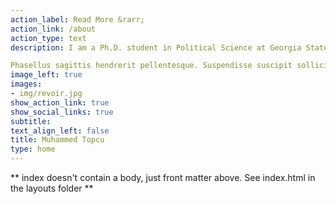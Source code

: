 ```yaml
---
action_label: Read More &rarr;
action_link: /about
action_type: text
description: I am a Ph.D. student in Political Science at Georgia State University in Atlanta, Georgia. Lorem ipsum dolor sit amet, consectetur adipiscing elit. Donec blandit vel diam vitae pellentesque. Curabitur enim sem, feugiat sed justo vel, consequat dictum risus. Vivamus quis sagittis felis. Morbi sed enim non eros commodo pulvinar. Pellentesque mattis dictum ex condimentum lacinia. Aenean est lorem, cursus et elementum a, feugiat eget ligula. Mauris molestie quam at erat egestas, ut tincidunt arcu auctor.

Phasellus sagittis hendrerit pellentesque. Suspendisse suscipit sollicitudin porttitor. Integer eget orci eu diam dictum iaculis. Ut eros sem, placerat in lobortis porta, venenatis id urna. Duis nec scelerisque leo. Sed in ornare ante, et dapibus ligula. Cras dapibus ipsum orci, id cursus quam eleifend vitae. Nullam at ullamcorper mi, eget varius augue. Proin porttitor purus velit, non commodo lorem scelerisque vel.
image_left: true
images:
- img/revoir.jpg
show_action_link: true
show_social_links: true
subtitle:
text_align_left: false
title: Muhammed Topcu
type: home
---
```


** index doesn't contain a body, just front matter above.
See index.html in the layouts folder **
